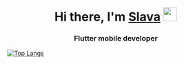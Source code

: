 <h1 align="center">Hi there, I'm <a href="https://vk.com/slaysl" target="_blank">Slava</a> 
<img src="https://github.com/blackcater/blackcater/raw/main/images/Hi.gif" height="32"/></h1>
<h3 align="center">Flutter mobile developer</h3>

[![Top Langs](https://github-readme-stats.vercel.app/api/top-langs/?username=slava-vl&layout=compact)](https://github.com/anuraghazra/github-readme-stats)
